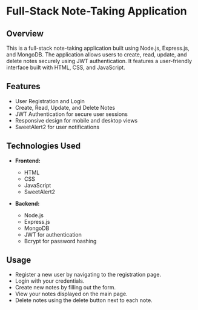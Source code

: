 # Full-Stack Note-Taking Application

## Overview

This is a full-stack note-taking application built using Node.js, Express.js, and MongoDB. The application allows users to create, read, update, and delete notes securely using JWT authentication. It features a user-friendly interface built with HTML, CSS, and JavaScript.

## Features

- User Registration and Login
- Create, Read, Update, and Delete Notes
- JWT Authentication for secure user sessions
- Responsive design for mobile and desktop views
- SweetAlert2 for user notifications

## Technologies Used

- **Frontend:**
  - HTML
  - CSS
  - JavaScript
  - SweetAlert2

- **Backend:**
  - Node.js
  - Express.js
  - MongoDB
  - JWT for authentication
  - Bcrypt for password hashing
 
## Usage
- Register a new user by navigating to the registration page.
- Login with your credentials.
- Create new notes by filling out the form.
- View your notes displayed on the main page.
- Delete notes using the delete button next to each note.
